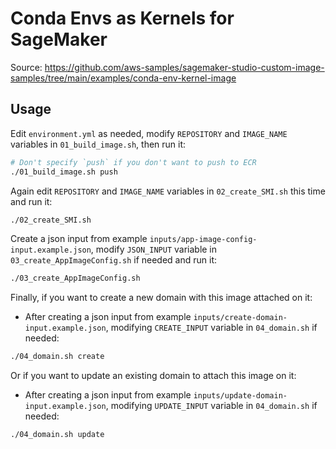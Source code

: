 # Conda Envs as Kernels for SageMaker

Source: https://github.com/aws-samples/sagemaker-studio-custom-image-samples/tree/main/examples/conda-env-kernel-image  
  
## Usage

Edit `environment.yml` as needed, modify `REPOSITORY` and `IMAGE_NAME` variables in `01_build_image.sh`, then run it:
```bash
# Don't specify `push` if you don't want to push to ECR
./01_build_image.sh push
```
  
Again edit `REPOSITORY` and `IMAGE_NAME` variables in `02_create_SMI.sh` this time and run it:
```bash
./02_create_SMI.sh
```  
  
Create a json input from example `inputs/app-image-config-input.example.json`, modify `JSON_INPUT` variable in `03_create_AppImageConfig.sh` if needed and run it:
```bash
./03_create_AppImageConfig.sh
```  
  
Finally, if you want to create a new domain with this image attached on it:  
  
- After creating a json input from example `inputs/create-domain-input.example.json`, modifying `CREATE_INPUT` variable in `04_domain.sh` if needed:
```bash
./04_domain.sh create
```  
  

Or if you want to update an existing domain to attach this image on it:  
  
- After creating a json input from example `inputs/update-domain-input.example.json`, modifying `UPDATE_INPUT` variable in `04_domain.sh` if needed:
```bash
./04_domain.sh update
```  
  
